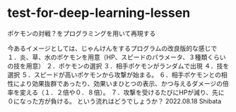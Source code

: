 # test-for-deep-learning-lessen
ポケモンの対戦？をプログラミングを用いて再現する

今あるイメージとしては、じゃんけんをするプログラムの改良版的な感じで
１．炎、草、水のポケモンを用意（HP、スピードのパラメータ、３種類くらいの技を用意）
２．ポケモンの選択
３．相手ポケモンがランダムで出現
４．技を選択
５．スピードが高いポケモンから攻撃が始まる。
６．相手ポケモンとの相性により効果抜群であったり、効果いまひとつの表示、かつ与えるダメージの倍率を変える（１．２倍や０．８倍）。
７．攻撃を受けるたびにHPが減り、先に０になった方が負ける。
という流れはどうでしょうか？
2022.08.18 Shibata
